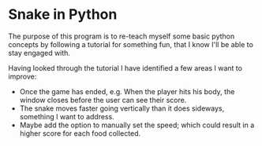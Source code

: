 # Snake in Python

The purpose of this program is to re-teach myself some basic python concepts by following a tutorial for something fun, that I know I'll be able to stay engaged with.

Having looked through the tutorial I have identified a few areas I want to improve:
* Once the game has ended, e.g. When the player hits his body, the window closes before the user can see their score.
* The snake moves faster going vertically than it does sideways, something I want to address.
* Maybe add the option to manually set the speed; which could result in a higher score for each food collected.
